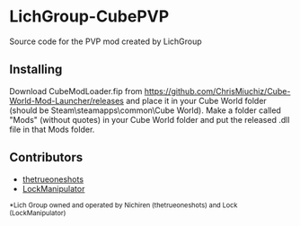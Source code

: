 # LichGroup-CubePVP
Source code for the PVP mod created by LichGroup

## Installing
Download CubeModLoader.fip from https://github.com/ChrisMiuchiz/Cube-World-Mod-Launcher/releases and place it in your Cube World folder (should be Steam\steamapps\common\Cube World). Make a folder called "Mods" (without quotes) in your Cube World folder and put the released .dll file in that Mods folder.

## Contributors

* [thetrueoneshots](https://github.com/thetrueoneshots "thetrueoneshots")
* [LockManipulator](https://github.com/LockManipulator "LockManipulator")

<sup>*Lich Group owned and operated by Nichiren (thetrueoneshots) and Lock (LockManipulator)</sup>

